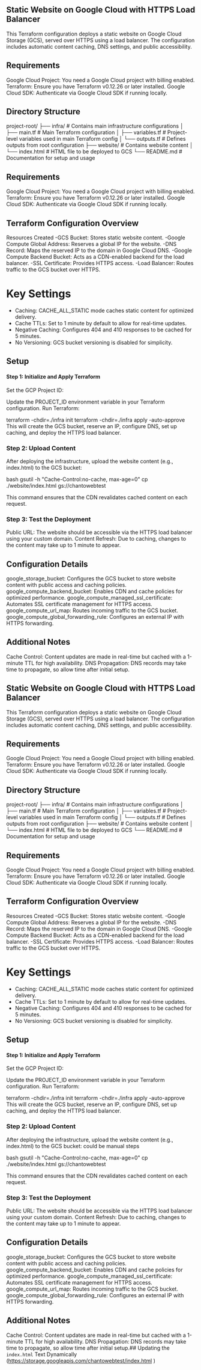 ## Static Website on Google Cloud with HTTPS Load Balancer

This Terraform configuration deploys a static website on Google Cloud Storage (GCS), served over HTTPS using a load balancer. The configuration includes automatic content caching, DNS settings, and public accessibility.


## Requirements
Google Cloud Project: You need a Google Cloud project with billing enabled.
Terraform: Ensure you have Terraform v0.12.26 or later installed.
Google Cloud SDK: Authenticate via Google Cloud SDK if running locally.

## Directory Structure


project-root/
├── infra/                     # Contains main infrastructure configurations
│   ├── main.tf                # Main Terraform configuration
│   ├── variables.tf           # Project-level variables used in main Terraform config
│   └── outputs.tf             # Defines outputs from root configuration
├── website/                   # Contains website content
│   └── index.html             # HTML file to be deployed to GCS
└── README.md                  # Documentation for setup and usage

          
## Requirements
Google Cloud Project: You need a Google Cloud project with billing enabled.
Terraform: Ensure you have Terraform v0.12.26 or later installed.
Google Cloud SDK: Authenticate via Google Cloud SDK if running locally.

## Terraform Configuration Overview
Resources Created
-GCS Bucket: Stores static website content.
-Google Compute Global Address: Reserves a global IP for the website.
-DNS Record: Maps the reserved IP to the domain in Google Cloud DNS.
-Google Compute Backend Bucket: Acts as a CDN-enabled backend for the load balancer.
-SSL Certificate: Provides HTTPS access.
-Load Balancer: Routes traffic to the GCS bucket over HTTPS.

# Key Settings
* Caching: CACHE_ALL_STATIC mode caches static content for optimized delivery.
* Cache TTLs: Set to 1 minute by default to allow for real-time updates.
* Negative Caching: Configures 404 and 410 responses to be cached for 5 minutes.
* No Versioning: GCS bucket versioning is disabled for simplicity.

## Setup
#### Step 1: Initialize and Apply Terraform
Set the GCP Project ID:

Update the PROJECT_ID environment variable in your Terraform configuration.
Run Terraform:

terraform -chdir=./infra init
terraform -chdir=./infra apply -auto-approve
This will create the GCS bucket, reserve an IP, configure DNS, set up caching, and deploy the HTTPS load balancer.

### Step 2: Upload Content
After deploying the infrastructure, upload the website content (e.g., index.html) to the GCS bucket:

bash
gsutil -h "Cache-Control:no-cache, max-age=0" cp ./website/index.html gs://chantowebtest

This command ensures that the CDN revalidates cached content on each request.

### Step 3: Test the Deployment
Public URL: The website should be accessible via the HTTPS load balancer using your custom domain.
Content Refresh: Due to caching, changes to the content may take up to 1 minute to appear.

## Configuration Details
google_storage_bucket: Configures the GCS bucket to store website content with public access and caching policies.
google_compute_backend_bucket: Enables CDN and cache policies for optimized performance.
google_compute_managed_ssl_certificate: Automates SSL certificate management for HTTPS access.
google_compute_url_map: Routes incoming traffic to the GCS bucket.
google_compute_global_forwarding_rule: Configures an external IP with HTTPS forwarding.

## Additional Notes
Cache Control: Content updates are made in real-time but cached with a 1-minute TTL for high availability.
DNS Propagation: DNS records may take time to propagate, so allow time after initial setup.



## Static Website on Google Cloud with HTTPS Load Balancer

This Terraform configuration deploys a static website on Google Cloud Storage (GCS), served over HTTPS using a load balancer. The configuration includes automatic content caching, DNS settings, and public accessibility.


## Requirements
Google Cloud Project: You need a Google Cloud project with billing enabled.
Terraform: Ensure you have Terraform v0.12.26 or later installed.
Google Cloud SDK: Authenticate via Google Cloud SDK if running locally.

## Directory Structure


project-root/
├── infra/                     # Contains main infrastructure configurations
│   ├── main.tf                # Main Terraform configuration
│   ├── variables.tf           # Project-level variables used in main Terraform config
│   └── outputs.tf             # Defines outputs from root configuration
├── website/                   # Contains website content
│   └── index.html             # HTML file to be deployed to GCS
└── README.md                  # Documentation for setup and usage

          
## Requirements
Google Cloud Project: You need a Google Cloud project with billing enabled.
Terraform: Ensure you have Terraform v0.12.26 or later installed.
Google Cloud SDK: Authenticate via Google Cloud SDK if running locally.

## Terraform Configuration Overview
Resources Created
-GCS Bucket: Stores static website content.
-Google Compute Global Address: Reserves a global IP for the website.
-DNS Record: Maps the reserved IP to the domain in Google Cloud DNS.
-Google Compute Backend Bucket: Acts as a CDN-enabled backend for the load balancer.
-SSL Certificate: Provides HTTPS access.
-Load Balancer: Routes traffic to the GCS bucket over HTTPS.

# Key Settings
* Caching: CACHE_ALL_STATIC mode caches static content for optimized delivery.
* Cache TTLs: Set to 1 minute by default to allow for real-time updates.
* Negative Caching: Configures 404 and 410 responses to be cached for 5 minutes.
* No Versioning: GCS bucket versioning is disabled for simplicity.

## Setup
#### Step 1: Initialize and Apply Terraform
Set the GCP Project ID:

Update the PROJECT_ID environment variable in your Terraform configuration.
Run Terraform:

terraform -chdir=./infra init
terraform -chdir=./infra apply -auto-approve
This will create the GCS bucket, reserve an IP, configure DNS, set up caching, and deploy the HTTPS load balancer.

### Step 2: Upload Content
After deploying the infrastructure, upload the website content (e.g., index.html) to the GCS bucket: could be manual steps 

bash
gsutil -h "Cache-Control:no-cache, max-age=0" cp ./website/index.html gs://chantowebtest

This command ensures that the CDN revalidates cached content on each request.

### Step 3: Test the Deployment
Public URL: The website should be accessible via the HTTPS load balancer using your custom domain.
Content Refresh: Due to caching, changes to the content may take up to 1 minute to appear.

## Configuration Details
google_storage_bucket: Configures the GCS bucket to store website content with public access and caching policies.
google_compute_backend_bucket: Enables CDN and cache policies for optimized performance.
google_compute_managed_ssl_certificate: Automates SSL certificate management for HTTPS access.
google_compute_url_map: Routes incoming traffic to the GCS bucket.
google_compute_global_forwarding_rule: Configures an external IP with HTTPS forwarding.

## Additional Notes
Cache Control: Content updates are made in real-time but cached with a 1-minute TTL for high availability.
DNS Propagation: DNS records may take time to propagate, so allow time after initial setup.## Updating the `index.html` Text Dynamically
(https://storage.googleapis.com/chantowebtest/index.html ) 

